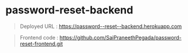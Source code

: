 # password-reset-backend

> Deployed URL : https://password--reset--backend.herokuapp.com

> Frontend code : https://github.com/SaiPraneethPegada/password-reset-frontend.git

